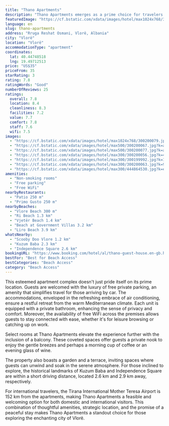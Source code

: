 ```yaml
---
title: "Thano Apartments"
description: "Thano Apartments emerges as a prime choice for travelers seeking comfort and convenience in Vlorë."
featuredImage: "https://cf.bstatic.com/xdata/images/hotel/max1024x768/300200079.jpg?k=93f152b03d3eef1ef590471e7243496e48697206d30ac77db8489d4f76a51d7d&o=&hp=1"
language: en
slug: thano-apartments
address: "Rruga Reshat Osmani, Vlorë, Albania"
city: "Vlorë"
location: "Vlorë"
accommodationType: "apartment"
coordinates:
  lat: 40.44748518
  lng: 19.49712513
price: "US$35"
priceFrom: 35
starRating: 3
rating: 7.8
ratingWords: "Good"
numberOfReviews: 25
ratings:
  overall: 7.8
  location: 8.4
  cleanliness: 8.3
  facilities: 7.2
  value: 7.7
  comfort: 7.8
  staff: 7.6
  wifi: 7.5
images:
  - "https://cf.bstatic.com/xdata/images/hotel/max1024x768/300200079.jpg?k=93f152b03d3eef1ef590471e7243496e48697206d30ac77db8489d4f76a51d7d&o=&hp=1"
  - "https://cf.bstatic.com/xdata/images/hotel/max500/300200067.jpg?k=a488dd3b7ba3cc963030aae9dcfe2fbddf996d5cbb1af4ade32ae0788dafa9cf&o=&hp=1"
  - "https://cf.bstatic.com/xdata/images/hotel/max500/300200077.jpg?k=a84d7cb1e2853c28bebbf857155a6b988048376619de20d0f39b5e240381576f&o=&hp=1"
  - "https://cf.bstatic.com/xdata/images/hotel/max300/300200056.jpg?k=41ba5c2c9b9862825f49bfbd00de9346178d8221e5f462461ccf29a45b473b3f&o=&hp=1"
  - "https://cf.bstatic.com/xdata/images/hotel/max300/300199992.jpg?k=120e4670671a485ebcda7f8d310371633b209548c38f1959f3a52475e33bf690&o=&hp=1"
  - "https://cf.bstatic.com/xdata/images/hotel/max300/300200063.jpg?k=91a6f0c33a93c067c941664f9caaf9c61664dc10c02c73d19351ac1c52c5449e&o=&hp=1"
  - "https://cf.bstatic.com/xdata/images/hotel/max300/444864530.jpg?k=eb5ec46bc6263887c583ac81939f660a9279ac6ce07a625127a29508d911d92c&o=&hp=1"
amenities:
  - "Non-smoking rooms"
  - "Free parking"
  - "Free WiFi"
nearbyRestaurants:
  - "Patio 250 m"
  - "Primo Gusto 250 m"
nearbyBeaches:
  - "Vlore Beach 300 m"
  - "Ri Beach 1.3 km"
  - "Vjetër Beach 1.4 km"
  - "Beach at Government Villas 3.2 km"
  - "Liro Beach 3.9 km"
whatsNearby:
  - "Scooby Doo Vlore 1.2 km"
  - "Kuzum Baba 2.3 km"
  - "Independence Square 2.6 km"
bookingURL: "https://www.booking.com/hotel/al/thano-guest-house.en-gb.html?aid=8035640"
bestFor: "Best for Beach Access"
bestCategories: "Beach Access"
category: "Beach Access"
---
```


This esteemed apartment complex doesn't just pride itself on its prime location. Guests are welcomed with the luxury of free private parking, an amenity that simplifies travel for those arriving by car. The accommodations, enveloped in the refreshing embrace of air conditioning, ensure a restful retreat from the warm Mediterranean climate. Each unit is equipped with a private bathroom, enhancing the sense of privacy and comfort. Moreover, the availability of free WiFi across the premises allows guests to stay connected with ease, whether it's for leisure browsing or catching up on work.

Select rooms at Thano Apartments elevate the experience further with the inclusion of a balcony. These coveted spaces offer guests a private nook to enjoy the gentle breezes and perhaps a morning cup of coffee or an evening glass of wine.

The property also boasts a garden and a terrace, inviting spaces where guests can unwind and soak in the serene atmosphere. For those inclined to explore, the historical landmarks of Kuzum Baba and Independence Square are within a short driving distance, located 2.6 km and 2.9 km away, respectively.

For international travelers, the Tirana International Mother Teresa Airport is 152 km from the apartments, making Thano Apartments a feasible and welcoming option for both domestic and international visitors. This combination of thoughtful amenities, strategic location, and the promise of a peaceful stay makes Thano Apartments a standout choice for those exploring the enchanting city of Vlorë.